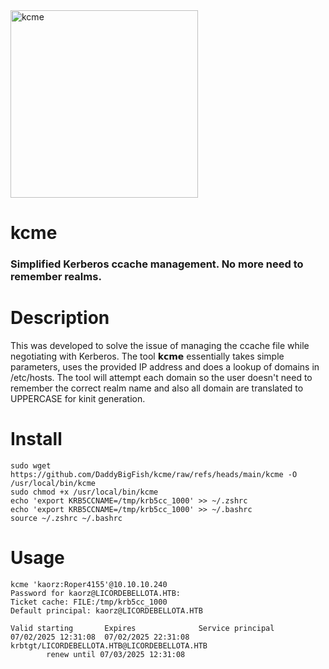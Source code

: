 <img src="https://github.com/user-attachments/assets/43306087-42cf-48fb-b118-0c416d65835a" alt="kcme" width="300"/>    

# kcme
### Simplified Kerberos ccache management. No more need to remember realms.

# Description
This was developed to solve the issue of managing the ccache file while negotiating with Kerberos. The tool 𝗸𝗰𝗺𝗲 essentially takes simple parameters, uses the provided IP address and does a lookup of domains in /etc/hosts. The tool will attempt each domain so the user doesn't need to remember the correct realm name and also all domain are translated to UPPERCASE for kinit generation.

# Install
```
sudo wget https://github.com/DaddyBigFish/kcme/raw/refs/heads/main/kcme -O /usr/local/bin/kcme
sudo chmod +x /usr/local/bin/kcme
echo 'export KRB5CCNAME=/tmp/krb5cc_1000' >> ~/.zshrc
echo 'export KRB5CCNAME=/tmp/krb5cc_1000' >> ~/.bashrc
source ~/.zshrc ~/.bashrc
```
# Usage
```
kcme 'kaorz:Roper4155'@10.10.10.240
Password for kaorz@LICORDEBELLOTA.HTB:
Ticket cache: FILE:/tmp/krb5cc_1000
Default principal: kaorz@LICORDEBELLOTA.HTB

Valid starting       Expires              Service principal
07/02/2025 12:31:08  07/02/2025 22:31:08  krbtgt/LICORDEBELLOTA.HTB@LICORDEBELLOTA.HTB
        renew until 07/03/2025 12:31:08
```

